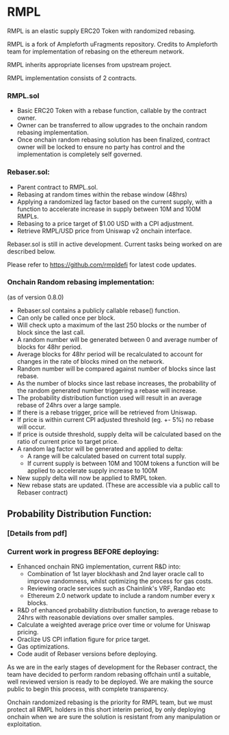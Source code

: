 # RMPL

RMPL is an elastic supply ERC20 Token with randomized rebasing.

RMPL is a fork of Ampleforth uFragments repository. Credits to
Ampleforth team for implementation of rebasing on the ethereum network.

RMPL inherits appropriate licenses from upstream project.

RMPL implementation consists of 2 contracts.

### RMPL.sol

-   Basic ERC20 Token with a rebase function, callable by the contract
    owner.
-   Owner can be transferred to allow upgrades to the onchain random
    rebasing implementation.
-   Once onchain random rebasing solution has been finalized, contract
    owner will be locked to ensure no party has control and the
    implementation is completely self governed.

### Rebaser.sol:

-   Parent contract to RMPL.sol.
-   Rebasing at random times within the rebase window (48hrs)
-   Applying a randomized lag factor based on the current supply, with a
    function to accelerate increase in supply between 10M and 100M
    RMPLs.
-   Rebasing to a price target of \$1.00 USD with a CPI adjustment.
-   Retrieve RMPL/USD price from Uniswap v2 onchain interface.

Rebaser.sol is still in active development. Current tasks being worked
on are described below.

Please refer to https://github.com/rmpldefi for latest code updates.

### Onchain Random rebasing implementation:

(as of version 0.8.0)

-   Rebaser.sol contains a publicly callable rebase() function.
-   Can only be called once per block.
-   Will check upto a maximum of the last 250 blocks or the number of
    block since the last call.
-   A random number will be generated between 0 and average number of
    blocks for 48hr period.
-   Average blocks for 48hr period will be recalculated to account for
    changes in the rate of blocks mined on the network.
-   Random number will be compared against number of blocks since last
    rebase.
-   As the number of blocks since last rebase increases, the probability
    of the random generated number triggering a rebase will increase.
-   The probability distribution function used will result in an average
    rebase of 24hrs over a large sample.
-   If there is a rebase trigger, price will be retrieved from Uniswap.
-   If price is within current CPI adjusted threshold (eg. +- 5%) no
    rebase will occur.
-   If price is outside threshold, supply delta will be calculated based
    on the ratio of current price to target price.
-   A random lag factor will be generated and applied to delta:
    -   A range will be calculated based on current total supply.
    -   If current supply is between 10M and 100M tokens a function will
        be applied to accelerate supply increase to 100M
-   New supply delta will now be applied to RMPL token.
-   New rebase stats are updated. (These are accessible via a public
    call to Rebaser contract)

## Probability Distribution Function:

### [Details from pdf]

### Current work in progress BEFORE deploying:

-   Enhanced onchain RNG implementation, current R&D into:
    -   Combination of 1st layer blockhash and 2nd layer oracle call to
        improve randomness, whilst optimizing the process for gas costs.
    -   Reviewing oracle services such as Chainlink's VRF, Randao etc
    -   Ethereum 2.0 network update to include a random number every x
        blocks.
-   R&D of enhanced probability distribution function, to average rebase
    to 24hrs with reasonable deviations over smaller samples.
-   Calculate a weighted average price over time or volume for Uniswap
    pricing.
-   Oraclize US CPI inflation figure for price target.
-   Gas optimizations.
-   Code audit of Rebaser versions before deploying.

As we are in the early stages of development for the Rebaser contract,
the team have decided to perform random rebasing offchain until a
suitable, well reviewed version is ready to be deployed. We are making
the source public to begin this process, with complete transparency.

Onchain randomized rebasing is the priority for RMPL team, but we must
protect all RMPL holders in this short interim period, by only deploying
onchain when we are sure the solution is resistant from any manipulation
or exploitation.
